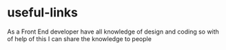 # useful-links
As a Front End developer have all knowledge of design and coding so with of help of this I can share the knowledge to people
